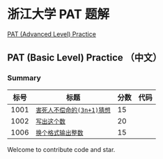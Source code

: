 
# 浙江大学 PAT 题解

[PAT (Advanced Level) Practice](./)

## PAT (Basic Level) Practice （中文）

### Summary

|标号|标题                             |分数|代码|
|---|-------------------------------|---|---|
|1001|[`害死人不偿命的(3n+1)猜想`][README1001]|15||
|1002|[`写出这个数`][README1002]          |20||
|1006|[`换个格式输出整数`][README1006]       |15||


Welcome to contribute code and star.


[README1001]: BasicLevel_C/1001%20害死人不偿命的(3n+1)猜想%20(15%20分).md
[README1002]: BasicLevel_C/1002%20写出这个数%20(20%20分).md
[README1006]: BasicLevel_C/1006%20换个格式输出整数%20(15%20分).md
